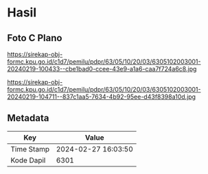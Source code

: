 # Hasil

## Foto C Plano

https://sirekap-obj-formc.kpu.go.id/c1d7/pemilu/pdpr/63/05/10/20/03/6305102003001-20240219-100433--cbe1bad0-ccee-43e9-a1a6-caa7f724a6c8.jpg

https://sirekap-obj-formc.kpu.go.id/c1d7/pemilu/pdpr/63/05/10/20/03/6305102003001-20240219-104711--837c1aa5-7634-4b92-95ee-d43f8398a10d.jpg


## Metadata

| Key        | Value               |
| ---------- | ------------------- |
| Time Stamp | 2024-02-27 16:03:50 |
| Kode Dapil | 6301                |



